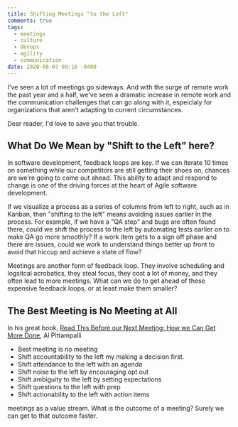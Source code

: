 ```yaml
---
title: Shifting Meetings "to the Left"
comments: true
tags:
  - meetings
  - culture
  - devops
  - agility
  - communication
date: 2020-08-07 09:16 -0400
---
```


I've seen a lot of meetings go sideways. And with the surge of remote work the past year and a half, we've seen a dramatic increase in remote work and the communication challenges that can go along with it, espeiclaly for organizations that aren't adapting to current circumstances.

Dear reader, I'd love to save you that trouble.

## What Do We Mean by "Shift to the Left" here? 

In software development, feedback loops are key. If we can iterate 10 times on something while our competitors are still getting their shoes on, chances are we're going to come out ahead. This ability to adapt and respond to change is one of the driving forces at the heart of Agile software development. 

If we visualize a process as a series of columns from left to right, such as in Kanban, then "shifting to the left" means avoiding issues earlier in the process. For example, if we have a "QA step" and bugs are often found there, could we shift the process to the left by automating tests earlier on to make QA go more smoothly? If a work item gets to a sign off phase and there are issues, could we work to understand things better up front to avoid that hiccup and achieve a state of flow? 

Meetings are another form of feedback loop. They involve scheduling and logsitcal acrobatics, they steal focus, they cost a lot of money, and they often lead to more meetings. What can we do to get ahead of these expensive feedback loops, or at least make them smaller? 

## The Best Meeting is No Meeting at All

In his great book, [Read This Before our Next Meeting: How we Can Get More Done](https://www.amazon.com/gp/product/159184827X/ref=as_li_tl?ie=UTF8&camp=1789&creative=9325&creativeASIN=159184827X&linkCode=as2&tag=seankilleen04-20&linkId=3502665af4119fc46b3d65bb83ff59d7), Al Pittampalli 

* Best meeting is no meeting
* Shift accountability to the left my making a decision first.
* Shift attendance to the left with an agenda
* Shift noise to the left by encouraging opt out
* Shift ambiguity to the left by setting expectations
* Shift questions to the left with prep
* Shift actionability to the left with action items

 meetings as a value stream. What is the outcome of a meeting? Surely we can get to that outcome faster.
